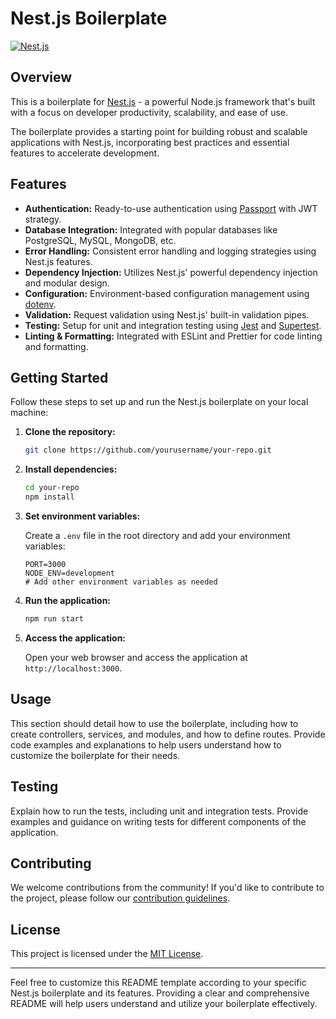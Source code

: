 
# Nest.js Boilerplate

[![Nest.js](https://nestjs.com/img/logo_text.svg)](https://nestjs.com/)

## Overview

This is a boilerplate for [Nest.js](https://nestjs.com/) - a powerful Node.js framework that's built with a focus on developer productivity, scalability, and ease of use.

The boilerplate provides a starting point for building robust and scalable applications with Nest.js, incorporating best practices and essential features to accelerate development.

## Features

- **Authentication:** Ready-to-use authentication using [Passport](http://www.passportjs.org/) with JWT strategy.
- **Database Integration:** Integrated with popular databases like PostgreSQL, MySQL, MongoDB, etc.
- **Error Handling:** Consistent error handling and logging strategies using Nest.js features.
- **Dependency Injection:** Utilizes Nest.js' powerful dependency injection and modular design.
- **Configuration:** Environment-based configuration management using [dotenv](https://www.npmjs.com/package/dotenv).
- **Validation:** Request validation using Nest.js' built-in validation pipes.
- **Testing:** Setup for unit and integration testing using [Jest](https://jestjs.io/) and [Supertest](https://www.npmjs.com/package/supertest).
- **Linting & Formatting:** Integrated with ESLint and Prettier for code linting and formatting.

## Getting Started

Follow these steps to set up and run the Nest.js boilerplate on your local machine:

1. **Clone the repository:**

   ```bash
   git clone https://github.com/yourusername/your-repo.git
   ```

2. **Install dependencies:**

   ```bash
   cd your-repo
   npm install
   ```

3. **Set environment variables:**

   Create a `.env` file in the root directory and add your environment variables:

   ```plaintext
   PORT=3000
   NODE_ENV=development
   # Add other environment variables as needed
   ```

4. **Run the application:**

   ```bash
   npm run start
   ```

5. **Access the application:**

   Open your web browser and access the application at `http://localhost:3000`.

## Usage

This section should detail how to use the boilerplate, including how to create controllers, services, and modules, and how to define routes. Provide code examples and explanations to help users understand how to customize the boilerplate for their needs.

## Testing

Explain how to run the tests, including unit and integration tests. Provide examples and guidance on writing tests for different components of the application.

## Contributing

We welcome contributions from the community! If you'd like to contribute to the project, please follow our [contribution guidelines](CONTRIBUTING.md).

## License

This project is licensed under the [MIT License](LICENSE).

---

Feel free to customize this README template according to your specific Nest.js boilerplate and its features. Providing a clear and comprehensive README will help users understand and utilize your boilerplate effectively.
